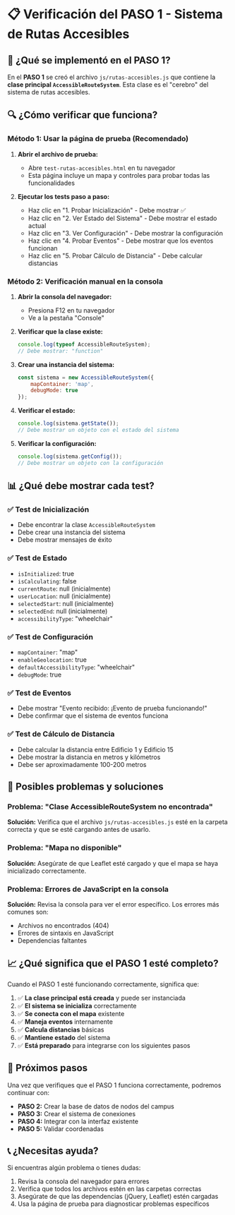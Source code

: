 # 📋 Verificación del PASO 1 - Sistema de Rutas Accesibles

## 🎯 ¿Qué se implementó en el PASO 1?

En el **PASO 1** se creó el archivo `js/rutas-accesibles.js` que contiene la **clase principal `AccessibleRouteSystem`**. Esta clase es el "cerebro" del sistema de rutas accesibles.

## 🔍 ¿Cómo verificar que funciona?

### Método 1: Usar la página de prueba (Recomendado)

1. **Abrir el archivo de prueba:**
   - Abre `test-rutas-accesibles.html` en tu navegador
   - Esta página incluye un mapa y controles para probar todas las funcionalidades

2. **Ejecutar los tests paso a paso:**
   - Haz clic en "1. Probar Inicialización" - Debe mostrar ✅
   - Haz clic en "2. Ver Estado del Sistema" - Debe mostrar el estado actual
   - Haz clic en "3. Ver Configuración" - Debe mostrar la configuración
   - Haz clic en "4. Probar Eventos" - Debe mostrar que los eventos funcionan
   - Haz clic en "5. Probar Cálculo de Distancia" - Debe calcular distancias

### Método 2: Verificación manual en la consola

1. **Abrir la consola del navegador:**
   - Presiona F12 en tu navegador
   - Ve a la pestaña "Console"

2. **Verificar que la clase existe:**
   ```javascript
   console.log(typeof AccessibleRouteSystem);
   // Debe mostrar: "function"
   ```

3. **Crear una instancia del sistema:**
   ```javascript
   const sistema = new AccessibleRouteSystem({
       mapContainer: 'map',
       debugMode: true
   });
   ```

4. **Verificar el estado:**
   ```javascript
   console.log(sistema.getState());
   // Debe mostrar un objeto con el estado del sistema
   ```

5. **Verificar la configuración:**
   ```javascript
   console.log(sistema.getConfig());
   // Debe mostrar un objeto con la configuración
   ```

## 📊 ¿Qué debe mostrar cada test?

### ✅ Test de Inicialización
- Debe encontrar la clase `AccessibleRouteSystem`
- Debe crear una instancia del sistema
- Debe mostrar mensajes de éxito

### ✅ Test de Estado
- `isInitialized`: true
- `isCalculating`: false
- `currentRoute`: null (inicialmente)
- `userLocation`: null (inicialmente)
- `selectedStart`: null (inicialmente)
- `selectedEnd`: null (inicialmente)
- `accessibilityType`: "wheelchair"

### ✅ Test de Configuración
- `mapContainer`: "map"
- `enableGeolocation`: true
- `defaultAccessibilityType`: "wheelchair"
- `debugMode`: true

### ✅ Test de Eventos
- Debe mostrar "Evento recibido: ¡Evento de prueba funcionando!"
- Debe confirmar que el sistema de eventos funciona

### ✅ Test de Cálculo de Distancia
- Debe calcular la distancia entre Edificio 1 y Edificio 15
- Debe mostrar la distancia en metros y kilómetros
- Debe ser aproximadamente 100-200 metros

## 🚨 Posibles problemas y soluciones

### Problema: "Clase AccessibleRouteSystem no encontrada"
**Solución:** Verifica que el archivo `js/rutas-accesibles.js` esté en la carpeta correcta y que se esté cargando antes de usarlo.

### Problema: "Mapa no disponible"
**Solución:** Asegúrate de que Leaflet esté cargado y que el mapa se haya inicializado correctamente.

### Problema: Errores de JavaScript en la consola
**Solución:** Revisa la consola para ver el error específico. Los errores más comunes son:
- Archivos no encontrados (404)
- Errores de sintaxis en JavaScript
- Dependencias faltantes

## 📈 ¿Qué significa que el PASO 1 esté completo?

Cuando el PASO 1 esté funcionando correctamente, significa que:

1. ✅ **La clase principal está creada** y puede ser instanciada
2. ✅ **El sistema se inicializa** correctamente
3. ✅ **Se conecta con el mapa** existente
4. ✅ **Maneja eventos** internamente
5. ✅ **Calcula distancias** básicas
6. ✅ **Mantiene estado** del sistema
7. ✅ **Está preparado** para integrarse con los siguientes pasos

## 🔄 Próximos pasos

Una vez que verifiques que el PASO 1 funciona correctamente, podremos continuar con:

- **PASO 2:** Crear la base de datos de nodos del campus
- **PASO 3:** Crear el sistema de conexiones
- **PASO 4:** Integrar con la interfaz existente
- **PASO 5:** Validar coordenadas

## 📞 ¿Necesitas ayuda?

Si encuentras algún problema o tienes dudas:

1. Revisa la consola del navegador para errores
2. Verifica que todos los archivos estén en las carpetas correctas
3. Asegúrate de que las dependencias (jQuery, Leaflet) estén cargadas
4. Usa la página de prueba para diagnosticar problemas específicos
